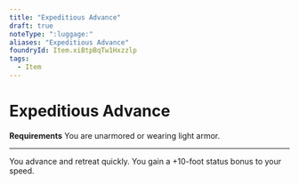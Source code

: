 ```yaml
---
title: "Expeditious Advance"
draft: true
noteType: ":luggage:"
aliases: "Expeditious Advance"
foundryId: Item.xiBtpBqTw1Hxzzlp
tags:
  - Item
---
```


# Expeditious Advance

**Requirements** You are unarmored or wearing light armor.

* * *

You advance and retreat quickly. You gain a +10-foot status bonus to your speed.
